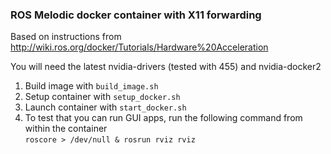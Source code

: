 ### ROS Melodic docker container with X11 forwarding

Based on instructions from http://wiki.ros.org/docker/Tutorials/Hardware%20Acceleration

You will need the latest nvidia-drivers (tested with 455) and nvidia-docker2

1. Build image with `build_image.sh`  
2. Setup container with `setup_docker.sh`  
3. Launch container with `start_docker.sh`  
4. To test that you can run GUI apps, run the following command from within the container  
`roscore > /dev/null & rosrun rviz rviz`

